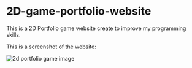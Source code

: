 # 2D-game-portfolio-website

This is a 2D Portfolio game website create to improve my programming skills.

This is a screenshot of the website:

![2d portfolio game image](https://github.com/user-attachments/assets/c2a096f3-4914-45cf-a62a-64d272fa085b)
